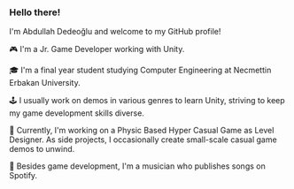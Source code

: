 ### Hello there!

I'm Abdullah Dedeoğlu and welcome to my GitHub profile!

🎮 I'm a Jr. Game Developer working with Unity.

🎓 I'm a final year student studying Computer Engineering at Necmettin Erbakan University.

🕹️ I usually work on demos in various genres to learn Unity, striving to keep my game development skills diverse.

🚀 Currently, I'm working on a Physic Based Hyper Casual Game as Level Designer. As side projects, I occasionally create small-scale casual game demos to unwind.

🎵 Besides game development, I'm a musician who publishes songs on Spotify.


